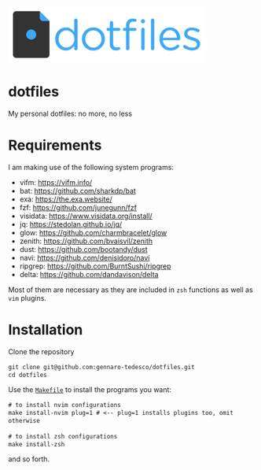<img src="logo.png" width="400">

# dotfiles
My personal dotfiles: no more, no less

# Requirements
I am making use of the following system programs:

- vifm: https://vifm.info/
- bat: https://github.com/sharkdp/bat
- exa: https://the.exa.website/
- fzf: https://github.com/junegunn/fzf
- visidata: https://www.visidata.org/install/
- jq: https://stedolan.github.io/jq/
- glow: https://github.com/charmbracelet/glow
- zenith: https://github.com/bvaisvil/zenith
- dust: https://github.com/bootandy/dust
- navi: https://github.com/denisidoro/navi
- ripgrep: https://github.com/BurntSushi/ripgrep
- delta: https://github.com/dandavison/delta

Most of them are necessary as they are included in `zsh` functions as well as `vim` plugins.

# Installation
Clone the repository
```
git clone git@github.com:gennaro-tedesco/dotfiles.git
cd dotfiles
```
Use the [`Makefile`](https://github.com/gennaro-tedesco/dotfiles/blob/master/Makefile) to install the programs you want:
```
# to install nvim configurations
make install-nvim plug=1 # <-- plug=1 installs plugins too, omit otherwise

# to install zsh configurations
make install-zsh
```
and so forth.

